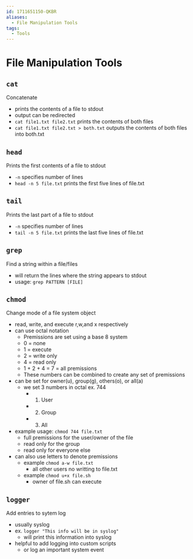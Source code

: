 ```yaml
---
id: 1711651150-QKBR
aliases:
  - File Manipulation Tools
tags:
  - Tools
---
```


# File Manipulation Tools

## `cat` 
Concatenate
- prints the contents of a file to stdout
- output can be redirected 
- `cat file1.txt file2.txt` prints the contents of both files
- `cat file1.txt file2.txt > both.txt` outputs the contents of both files into both.txt 


## `head` 
Prints the first contents of a file to stdout 
- `-n` specifies number of lines
- `head -n 5 file.txt` prints the first five lines of file.txt

## `tail` 
Prints the last part of a file to stdout 
- `-n` specifies number of lines
- `tail -n 5 file.txt` prints the last five lines of file.txt

## `grep` 
Find a string within a file/files 
- will return the lines where the string appears to stdout 
- usage: `grep PATTERN [FILE]` 

## `chmod` 
Change mode of a file system object
- read, write, and execute r,w,and x respectively 
- can use octal notation
    - Premissions are set using a base 8 system
    - 0 = none
    - 1 = execute 
    - 2 = write only
    - 4 = read only
    - 1 + 2 + 4 = 7 = all premissions
    - These numbers can be combined to create any set of premissions 
- can be set for owner(u), group(g), others(o), or all(a) 
    - we set 3 numbers in octal ex. 744 
        - 1. User
        - 2. Group 
        - 3. All 
- example usage: `chmod 744 file.txt` 
    - full premissions for the user/owner of the file
    - read only for the group 
    - read only for everyone else 
- can also use letters to denote premissions 
    - example `chmod a-w file.txt` 
        - all other users no writting to file.txt
    - example `chmod u+x file.sh` 
        - owner of file.sh can execute 

## `logger` 
Add entries to sytem log
- usually syslog 
- ex. `logger "This info will be in syslog"` 
    - will print this information into syslog
- helpful to add logging into custom scripts 
    - or log an important system event 

